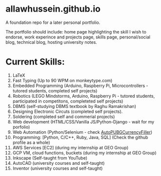 # allawhussein.github.io
A foundation repo for a later personal portfolio.

The portfolio should include: home page highlighting the skill I wish to endorse, work experince and projects page, skills page, personal/social blog, technical blog, hosting university notes.

# Current Skills:
1. LaTeX
2. Fast Typing (Up to 90 WPM on monkeytype.com)
3. Embedded Programming (Arduino, Raspberry Pi, Microcontrollers - tutored students, completed self projects)
4. Robotics (LEGO Mindstorms, Arduino, Raspberry Pi - tutored students, participated in competitons, completeted self projects)
5. DBMS (self-studying DBMS textbook by Raghu Ramakrishan)
6. Designing Electronic Circuts (completed self projects).
7. Soldering (completed self and commerial projects)
8. Web development (HTML/CSS/Vanilla JS/Python-Django - wait for my porfolio)
9. Web Automation (Python/Selenium - check [AutoPUBGCurrencyFiller](https://github.com/allawhussein/AutoPUBGCurrencyFiller))
10. Programming: [Python, C/C++, Ruby, Java, SQL] (Check the github profile as a whole)
11. AWS Services [EC2] (during my internship at GEO Group)
12. GCP VM, cloud functions, buckets (during my internship at GEO Group)
13. Inkscape (Self-taught from YouTube)
14. AutoCAD (university courses and self-taught)
15. Inventor (university courses and self-taught)
